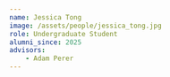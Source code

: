 ```yaml
---
name: Jessica Tong
image: /assets/people/jessica_tong.jpg
role: Undergraduate Student
alumni_since: 2025
advisors:
    - Adam Perer
---
```

